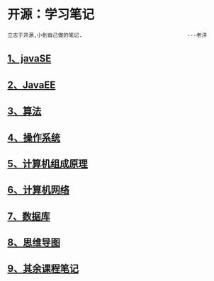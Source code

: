 # 开源：学习笔记    

~~~
立志于开源,小到自己做的笔记.									---老洋
~~~

## [1、javaSE](https://github.com/2560055298/StudyNotes/tree/main/1%E3%80%81JavaSE)

## [2、JavaEE](https://github.com/2560055298/StudyNotes/tree/main/2%E3%80%81JAVAEE)

## [3、算法](https://github.com/2560055298/StudyNotes/tree/main/3%E3%80%81%E7%AE%97%E6%B3%95/%E7%AE%97%E6%B3%95%E7%AC%94%E8%AE%B0)

## [4、操作系统](https://github.com/2560055298/StudyNotes/tree/main/4%E3%80%81%E6%93%8D%E4%BD%9C%E7%B3%BB%E7%BB%9F)

## [5、计算机组成原理](https://github.com/2560055298/StudyNotes/tree/main/5%E3%80%81%E8%AE%A1%E7%AE%97%E6%9C%BA%E7%BB%84%E6%88%90%E5%8E%9F%E7%90%86)

## [6、计算机网络](https://github.com/2560055298/StudyNotes/tree/main/6%E3%80%81%E8%AE%A1%E7%AE%97%E6%9C%BA%E7%BD%91%E7%BB%9C)

## [7、数据库](https://github.com/2560055298/StudyNotes/tree/main/7%E3%80%81%E6%95%B0%E6%8D%AE%E5%BA%93)

## [8、思维导图](https://github.com/2560055298/StudyNotes/tree/main/8%E3%80%81%E6%80%9D%E7%BB%B4%E5%AF%BC%E5%9B%BE)

## [9、其余课程笔记](https://github.com/2560055298/StudyNotes/tree/main/9%E3%80%81%E5%85%B6%E4%BD%99%E8%AF%BE%E7%A8%8B%E7%AC%94%E8%AE%B0)





